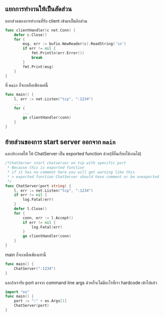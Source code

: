 ## แยกการทำงานให้เป็นสัดส่วน ##
แยกส่วนของการทำงานที่รับ client เข้ามาเป็นอีกส่วน

```go
func clientHandler(c net.Conn) {
	defer c.Close()
	for {
		msg, err := bufio.NewReader(c).ReadString('\n')
		if err != nil {
			fmt.Println(err.Error())
			break
		}
		fmt.Print(msg)
	}
}
```
ที่ `main` ก็จะเหลือเพียงแค่นี้

```go
func main() {
    l, err := net.Listen("tcp", ":1234")
    ...
    for {
        ...
        go clientHandler(conn)
    }
}
```

## ย้ายส่วนของการ start server ออกจาก `main` ##
และประกาศให้ ให้ ChatServer เป็น exported function ด้วย(ที่อื่นเรียกใช้งานได้)

```go
/*ChatServer start chatserver on tcp with specific port
 * Because this is exported function
 * if it has no comment here you will get warning like this
 * > exported function ChatServer should have comment or be unexported
 */
func ChatServer(port string) {
	l, err := net.Listen("tcp", ":1234")
	if err != nil {
		log.Fatal(err)
	}
	defer l.Close()
	for {
		conn, err := l.Accept()
		if err != nil {
			log.Fatal(err)
		}
		go clientHandler(conn)
	}
}
```

main ก็จะเหลือเพียงเท่านี้
```go
func main() {
    ChatServer(":1234")
}
```

และถ้าเรารับ port มาจาก command line args ด้วยก็จะไม่มีอะไรที่เรา hardcode เข้าไปแล้ว
```go
import "os"
func main() {
    port := ":" + os.Args[1]
    ChatServer(port)
}
